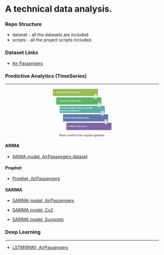 # A technical data analysis.


### Repo Structure
- dataset - all the datasets are included. 
- scripts - all the project scripts included.

### Dataset Links
- [Air Passengers](https://www.kaggle.com/rakannimer/air-passengers) 

### Predictive Analytics (TimeSeries)
<hr />
<p align="center">
  <img src="flowchart.png" width="200" title="Time Series Analysis">
  <br/>
    <i><span style="font-family:Papyrus; font-size:0.7em;">Photo credits to the original uploader.</span></i>
</p>

#### ARIMA
- [ARIMA model, AirPassengers dataset](https://github.com/kankaungmalay/a_technical_analysis/blob/main/scripts/predictive_analytics/time_series_forecasting_%5BM%5DARIMA_%5BD%5Dairpassengers.ipynb)

#### Prophet
- [Prophet, AirPassengers](https://github.com/kankaungmalay/a_technical_analysis/blob/main/scripts/predictive_analytics/time_series_forecasting_%5BM%5DProphet_%5BD%5Dairpassengers.ipynb)

#### SARIMA
- [SARIMA model, AirPassengers](https://github.com/kankaungmalay/a_technical_analysis/blob/main/scripts/predictive_analytics/time_series_forecasting_%5BM%5DSARIMA_%5BD%5Dairpassengers.ipynb)

- [SARIMA model, Co2](https://github.com/kankaungmalay/a_technical_analysis/blob/main/scripts/predictive_analytics/time_series_forecasting_%5BM%5DSARIMA_%5BD%5Dco2%20.ipynb)

- [SARIMA model, Sunspots](https://github.com/kankaungmalay/a_technical_analysis/blob/main/scripts/predictive_analytics/time_series_forecasting_%5BM%5DSARIMA_%5BD%5Dsunspots.ipynb)

### Deep Learning
<hr />

- [LSTM(RNN), AirPassengers](https://github.com/kankaungmalay/a_technical_analysis/blob/main/scripts/deep_learning/DL_time_series_forecasting_%5BM%5DLSTM_%5BD%5Dairpassengers.ipynb)
